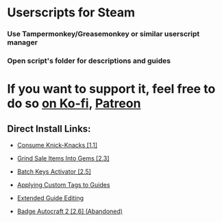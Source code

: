 # Userscripts for Steam

### Use Tampermonkey/Greasemonkey or similar userscript manager

### Open script's folder for descriptions and guides

# If you want to support it, feel free to do so [on Ko-fi](https://ko-fi.com/zeokku), [Patreon](https://www.patreon.com/zeokku)

## Direct Install Links:
* [Consume Knick-Knacks [1.1]](https://github.com/Lutymane/Steam-Scripts/raw/master/Consume-Knick-Knacks/Consume-Knick-Knacks.user.js)

* [Grind Sale Items Into Gems [2.3]](https://github.com/Lutymane/Steam-Scripts/raw/master/Grind-Sale-Items-Into-Gems/Grind-Sale-Items-Into-Gems.user.js)

* [Batch Keys Activator [2.5]](https://github.com/Lutymane/Steam-Scripts/raw/master/Batch-Keys-Activator/Batch-Keys-Activator.user.js)

* [Applying Custom Tags to Guides](https://github.com/Lutymane/Steam-Scripts/raw/master/Applying-Custom-Tags-to-Guides.user.js)

* [Extended Guide Editing](https://github.com/Lutymane/Steam-Scripts/raw/master/Extended-Guide-Editing.user.js)

* [Badge Autocraft 2 [2.6] (Abandoned)](https://github.com/Lutymane/Steam-Scripts/raw/master/Badge-Autocraft-2/Badge-Autocraft-2.user.js)
